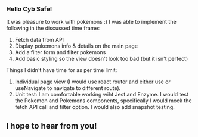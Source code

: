 ### Hello Cyb Safe! 

It was pleasure to work with pokemons :) 
I was able to implement the following in the discussed time frame: 

1. Fetch data from API 
2. Display pokemons info & details on the main page
3. Add a filter form and filter pokemons
4. Add basic styling so the view doesn't look too bad (but it isn't perfect)

Things I didn't have time for as per time limit: 
1. Individual page view (I would use react router and either use <Link> or useNavigate to navigate to different route).
2. Unit test: I am comfortable working wiht Jest and Enzyme. I would test the Pokemon and Pokemons components, specifically I would mock the fetch API call and filter option. I would also add snapshot testing. 

## I hope to hear from you! 